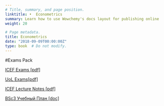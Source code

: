 ```yaml
---
# Title, summary, and page position.
linktitle: •  Econometrics
summary: Learn how to use Wowchemy's docs layout for publishing online courses, software documentation, and tutorials.
weight: 20

# Page metadata.
title: Econometrics
date: "2018-09-09T00:00:00Z"
type: book  # Do not modify.
---
```


#Exams Pack





[ICEF Exams [pdf]](ICEF_Econometrics.pdf)  

[UoL Exams[pdf]](UoL_Econometrics.pdf) 

[ICEF Lecture Notes [pdf]](EconometricsLectureNotes.pdf)  

[BSc3 Учебный План [doc]](BSc3_Ecnometrics.doc) 




